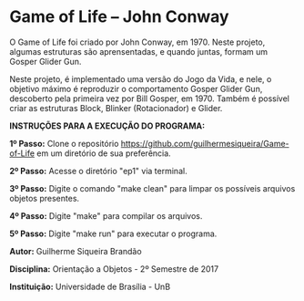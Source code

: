 # Game of Life – John Conway

O Game of Life foi criado por John Conway, em 1970. Neste projeto, algumas estruturas são aprensentadas, e quando juntas, formam um Gosper Glider Gun.

Neste projeto, é implementado uma versão do Jogo da Vida, e nele, o objetivo máximo é reproduzir o comportamento Gosper Glider Gun, descoberto pela primeira vez por Bill Gosper, em 1970.	Também é possível criar as estruturas Block, Blinker (Rotacionador) e Glider.

**INSTRUÇÕES PARA A EXECUÇÃO DO PROGRAMA:**

**1º Passo:** Clone o repositório https://github.com/guilhermesiqueira/Game-of-Life em um diretório de sua preferência.

**2º Passo:** Acesse o diretório "ep1" via terminal.

**3º Passo:** Digite o comando "make clean" para limpar os possíveis arquivos objetos presentes.

**4º Passo:** Digite "make" para compilar os arquivos.

**5º Passo:** Digite "make run" para executar o programa.


**Autor:** Guilherme Siqueira Brandão

**Disciplina:** Orientação a Objetos - 2º Semestre de 2017

**Instituição:** Universidade de Brasília - UnB
